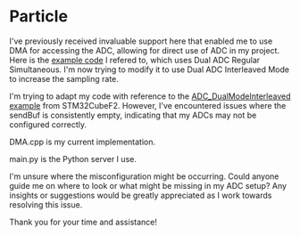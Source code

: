# Particle

I've previously received invaluable support here that enabled me to use DMA for accessing the ADC, allowing for direct use of ADC in my project. Here is the [example code](https://github.com/rickkas7/photonAudio/blob/master/audio3/audio3.cpp)
I refered to, which uses Dual ADC Regular Simultaneous. I'm now trying to modify it to use Dual ADC Interleaved Mode to increase the sampling rate.

I'm trying to adapt my code with reference to the [ADC_DualModeInterleaved example]((https://github.com/STMicroelectronics/STM32CubeF2/tree/master/Projects/STM322xG_EVAL/Examples/ADC/ADC_DualModeInterleaved))
from STM32CubeF2. However, I've encountered issues where the sendBuf is consistently empty, indicating that my ADCs may not be configured correctly.

 DMA.cpp is my current implementation.

main.py is the Python server I use.

I'm unsure where the misconfiguration might be occurring. Could anyone guide me on where to look or what might be missing in my ADC setup? Any insights or suggestions would be greatly appreciated as I work towards resolving this issue.

Thank you for your time and assistance!
